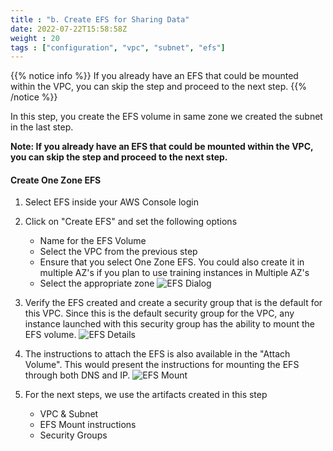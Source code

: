 ```yaml
---
title : "b. Create EFS for Sharing Data"
date: 2022-07-22T15:58:58Z
weight : 20
tags : ["configuration", "vpc", "subnet", "efs"]
---
```


{{% notice info %}}
If you already have an EFS that could be mounted within the VPC, you can skip the step and proceed to the next step.
{{% /notice %}} 

In this step, you create the EFS volume in same zone we created the subnet in the last step.

**Note: If you already have an EFS that could be mounted within the VPC, you can skip the step and proceed to the next step.**

#### Create One Zone EFS

1. Select EFS inside your AWS Console login
2. Click on "Create EFS" and set the following options
    - Name for the EFS Volume
    - Select the VPC from the previous step
    - Ensure that you select One Zone EFS. You could also create it in multiple AZ's if you plan to use training instances in Multiple AZ's
    - Select the appropriate zone
    ![EFS Dialog](/images/batch_mnp/efs_create_dialog.png)
3. Verify the EFS created and create a security group that is the default for this VPC. Since this is the default security group for the VPC, any instance launched with this security group has the ability to mount the EFS volume.
    ![EFS Details](/images/batch_mnp/efs_with_sg.png)
4. The instructions to attach the EFS is also available in the "Attach Volume". This would present the instructions for mounting the EFS through both DNS and IP.
    ![EFS Mount](/images/batch_mnp/efs_attach_instructions.png)

5. For the next steps, we use the artifacts created in this step
    - VPC & Subnet
    - EFS Mount instructions
    - Security Groups